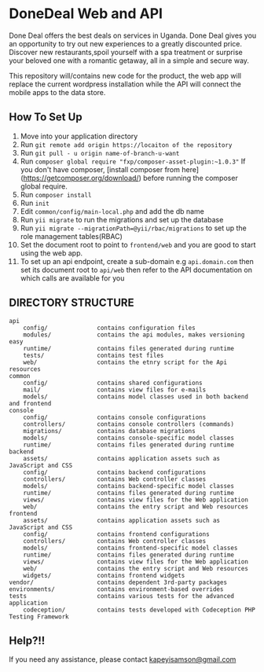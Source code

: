 DoneDeal Web and API
===============================

Done Deal offers the best deals on services in Uganda. Done Deal gives you an opportunity to try out new experiences to a greatly
discounted price. Discover new restaurants,spoil yourself with a spa treatment or surprise your beloved one with a romantic getaway, all
in a simple and secure way. 

This repository will/contains new code for the product, the web app will replace the current wordpress installation while the API will
connect the mobile apps to the data store.

How To Set Up
------------------
1. Move into your application directory
2. Run ``git remote add origin https://locaiton of the repository``
3. Run ``git pull - u origin name-of-branch-u-want``
4. Run ``composer global require "fxp/composer-asset-plugin:~1.0.3"`` If you don't have composer, [install composer from here] (https://getcomposer.org/download/) before running the composer global require.
6. Run ``composer install``
2. Run ```init```
3. Edit ```common/config/main-local.php``` and add the db name
4. Run ```yii migrate``` to run the migrations and set up the database
5. Run `yii migrate --migrationPath=@yii/rbac/migrations` to set up the role management tables(RBAC)
5. Set the document root to point to ```frontend/web``` and you are good to start using the web app.
6. To set up an api endpoint, create a sub-domain e.g ```api.domain.com``` then set its document root to ```api/web```
then refer to the API documentation on which calls are available for you


DIRECTORY STRUCTURE
-------------------

```
api 
    config/              contains configuration files
    modules/             contains the api modules, makes versioning easy
    runtime/             contains files generated during runtime
    tests/               contains test files
    web/                 contains the etnry script for the Api resources
common
    config/              contains shared configurations
    mail/                contains view files for e-mails
    models/              contains model classes used in both backend and frontend
console
    config/              contains console configurations
    controllers/         contains console controllers (commands)
    migrations/          contains database migrations
    models/              contains console-specific model classes
    runtime/             contains files generated during runtime
backend
    assets/              contains application assets such as JavaScript and CSS
    config/              contains backend configurations
    controllers/         contains Web controller classes
    models/              contains backend-specific model classes
    runtime/             contains files generated during runtime
    views/               contains view files for the Web application
    web/                 contains the entry script and Web resources
frontend
    assets/              contains application assets such as JavaScript and CSS
    config/              contains frontend configurations
    controllers/         contains Web controller classes
    models/              contains frontend-specific model classes
    runtime/             contains files generated during runtime
    views/               contains view files for the Web application
    web/                 contains the entry script and Web resources
    widgets/             contains frontend widgets
vendor/                  contains dependent 3rd-party packages
environments/            contains environment-based overrides
tests                    contains various tests for the advanced application
    codeception/         contains tests developed with Codeception PHP Testing Framework
```
Help?!!
------------------------
If you need any assistance, please contact kapeyisamson@gmail.com 
